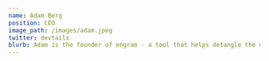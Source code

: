 ```yaml
---
name: Adam Berg
position: CEO
image_path: /images/adam.jpeg
twitter: devtails
blurb: Adam is the founder of engram - a tool that helps detangle the mind.
---
```

